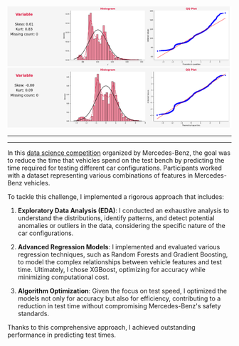 ![alt text](image.png)

---

---

In this [data science competition](https://www.kaggle.com/competitions/mercedes-benz-greener-manufacturing/overview) organized by Mercedes-Benz, the goal was to reduce the time that vehicles spend on the test bench by predicting the time required for testing different car configurations. Participants worked with a dataset representing various combinations of features in Mercedes-Benz vehicles.

To tackle this challenge, I implemented a rigorous approach that includes:

1. **Exploratory Data Analysis (EDA)**: I conducted an exhaustive analysis to understand the distributions, identify patterns, and detect potential anomalies or outliers in the data, considering the specific nature of the car configurations.

3. **Advanced Regression Models**: I implemented and evaluated various regression techniques, such as Random Forests and Gradient Boosting, to model the complex relationships between vehicle features and test time. Ultimately, I chose XGBoost, optimizing for accuracy while minimizing computational cost.

4. **Algorithm Optimization**: Given the focus on test speed, I optimized the models not only for accuracy but also for efficiency, contributing to a reduction in test time without compromising Mercedes-Benz's safety standards.

Thanks to this comprehensive approach, I achieved outstanding performance in predicting test times.
